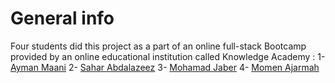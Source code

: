 # General info
Four students did this project as a part of an online full-stack Bootcamp provided by an online educational institution called Knowledge Academy : 
1- [Ayman Maani](https://github.com/AymanQ-A-Maani)
2- [Sahar Abdalazeez](https://github.com/Sahar-Abdalazeez)
3- [Mohamad Jaber](https://github.com/Mohamad-jaber)
4- [Momen Ajarmah](https://github.com/Momen-Ajarmah)

